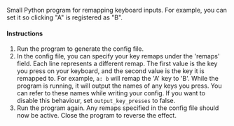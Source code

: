 Small Python program for remapping keyboard inputs.
For example, you can set it so clicking "A" is registered as "B".

#### Instructions
1) Run the program to generate the config file.
2) In the config file, you can specify your key remaps under the 'remaps' field. Each line represents a different remap. The first value is the key you press on your keyboard, and the second value is the key it is remapped to. For example, `a: b` will remap the 'A' key to 'B'.
While the program is running, it will output the names of any keys you press. You can refer to these names while writing your config. If you want to disable this behaviour, set `output_key_presses` to false.
4) Run the program again. Any remaps specified in the config file should now be active. Close the program to reverse the effect.
